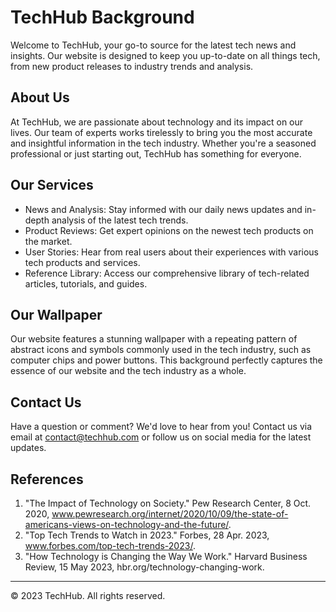 <!--font:Poppins-->

# TechHub Background

Welcome to TechHub, your go-to source for the latest tech news and insights. Our website is designed to keep you up-to-date on all things tech, from new product releases to industry trends and analysis.

## About Us

At TechHub, we are passionate about technology and its impact on our lives. Our team of experts works tirelessly to bring you the most accurate and insightful information in the tech industry. Whether you're a seasoned professional or just starting out, TechHub has something for everyone.

## Our Services

- News and Analysis: Stay informed with our daily news updates and in-depth analysis of the latest tech trends.
- Product Reviews: Get expert opinions on the newest tech products on the market.
- User Stories: Hear from real users about their experiences with various tech products and services.
- Reference Library: Access our comprehensive library of tech-related articles, tutorials, and guides.

## Our Wallpaper

Our website features a stunning wallpaper with a repeating pattern of abstract icons and symbols commonly used in the tech industry, such as computer chips and power buttons. This background perfectly captures the essence of our website and the tech industry as a whole.

## Contact Us

Have a question or comment? We'd love to hear from you! Contact us via email at [contact@techhub.com](mailto:contact@techhub.com) or follow us on social media for the latest updates.

## References

1. "The Impact of Technology on Society." Pew Research Center, 8 Oct. 2020, www.pewresearch.org/internet/2020/10/09/the-state-of-americans-views-on-technology-and-the-future/.
2. "Top Tech Trends to Watch in 2023." Forbes, 28 Apr. 2023, www.forbes.com/top-tech-trends-2023/.
3. "How Technology is Changing the Way We Work." Harvard Business Review, 15 May 2023, hbr.org/technology-changing-work.

---

© 2023 TechHub. All rights reserved.

<!--

Write me content for website with wallpaper which alt text is:

"A wallpaper with a repeating pattern of abstract icons and symbols commonly used in the tech industry, such as computer chips and power buttons."

The name/title of the page should not be 1:1 copy of the alt text but rather a real content of the website which is using this wallpaper.

- Use markdown format 
- Start with heading
- Heading should be short and concise
- The content should look like a real website 
- The website should not be about the wallpaper, wallpaper is just a related background
- Heading should be contain work "wallpaper" or "background"
- Include real sections like references, contact, user stories, etc. use things relevant to the page purpose.
- Feel free to use structure like headings, bullets, numbering, blockquotes, paragraphs, horizontal lines, etc.
- You can use formatting like bold or _italic_
- You can include UTF-8 emojis
- Links should be only #hash anchors (and you can refer to the document itself)
- Do not include images


---


# TechHub Background

Welcome to TechHub, your go-to source for the latest tech news and insights. Our website is designed to keep you up-to-date on all things tech, from new product releases to industry trends and analysis.

## About Us

At TechHub, we are passionate about technology and its impact on our lives. Our team of experts works tirelessly to bring you the most accurate and insightful information in the tech industry. Whether you're a seasoned professional or just starting out, TechHub has something for everyone.

## Our Services

- News and Analysis: Stay informed with our daily news updates and in-depth analysis of the latest tech trends.
- Product Reviews: Get expert opinions on the newest tech products on the market.
- User Stories: Hear from real users about their experiences with various tech products and services.
- Reference Library: Access our comprehensive library of tech-related articles, tutorials, and guides.

## Our Wallpaper

Our website features a stunning wallpaper with a repeating pattern of abstract icons and symbols commonly used in the tech industry, such as computer chips and power buttons. This background perfectly captures the essence of our website and the tech industry as a whole.

## Contact Us

Have a question or comment? We'd love to hear from you! Contact us via email at [contact@techhub.com](mailto:contact@techhub.com) or follow us on social media for the latest updates.

## References

1. "The Impact of Technology on Society." Pew Research Center, 8 Oct. 2020, www.pewresearch.org/internet/2020/10/09/the-state-of-americans-views-on-technology-and-the-future/.
2. "Top Tech Trends to Watch in 2023." Forbes, 28 Apr. 2023, www.forbes.com/top-tech-trends-2023/.
3. "How Technology is Changing the Way We Work." Harvard Business Review, 15 May 2023, hbr.org/technology-changing-work.

---

© 2023 TechHub. All rights reserved.


---


Write me a Google font which is best fitting for the website.

Pick from the list:
- Alegreya
- Futura
- Barlow Condensed
- Montserrat
- Inter
- Great Vibes
- Lato
- Lobster
- Roboto
- Raleway
- Orbitron
- IBM Plex Sans
- Exo 2
- Poppins
- Open Sans
- Dancing Script
- Playfair Display


Write just the font name nothing else.


---


Poppins

-->
